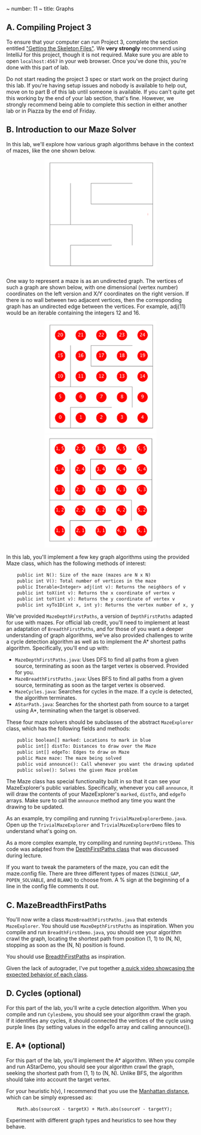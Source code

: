 ~ number: 11
~ title: Graphs

A. Compiling Project 3
----

To ensure that your computer can run Project 3, complete the section entitled ["Getting the Skeleton Files"](http://cs61b.ug/sp16/materials/proj/proj3/proj3.html#getting-the-skeleton-files). We **very strongly** recommend using IntelliJ for this project, though it is not required. Make sure you are able to open `localhost:4567` in your web browser. Once you've done this, you're done with this part of lab.

Do not start reading the project 3 spec or start work on the project during this lab. If you're having setup issues and nobody is available to help out, move on to part B of this lab until someone is available. If you can't quite get this working by the end of your lab section, that's fine. However, we strongly recommend being able to complete this section in either another lab or in Piazza by the end of Friday.

B. Introduction to our Maze Solver
----

In this lab, we'll explore how various graph algorithms behave in the context of mazes, like the one shown below.

<center><img src="blankmaze.png" alt="blank maze" style="width: 300px;"/></center>

One way to represent a maze is as an undirected graph. The vertices of such a graph are shown below, with one dimensional (vertex number) coordinates on the left version and X/Y coordinates on the right version. If there is no wall between two adjacent vertices, then the corresponding graph has an undirected edge between the vertices. For example, adj(11) would be an iterable containing the integers 12 and 16.

<center>
<img src="mazeNumbering.png" alt="mazeNumbering" style="width: 300px;"/>
<img src="mazeNumberingByXY.png" alt="mazeNumberingByXY" style="width: 300px;"/>
</center>

In this lab, you'll implement a few key graph algorithms using the provided Maze class, which has the following methods of interest:

        public int N(): Size of the maze (mazes are N x N)
        public int V(): Total number of vertices in the maze
        public Iterable<Integer> adj(int v): Returns the neighbors of v
        public int toX(int v): Returns the x coordinate of vertex v
        public int toY(int v): Returns the y coordinate of vertex v
        public int xyTo1D(int x, int y): Returns the vertex number of x, y

We've provided `MazeDepthFirstPaths`, a version of `DepthFirstPaths` adapted for use with mazes. For official lab credit, you'll need to implement at least an adaptation of `BreadthFirstPaths`, and for those of you want a deeper understanding of graph algorithms, we've also provided challenges to write a cycle detection algorithm as well as to implement the A* shortest paths algorithm. Specifically, you'll end up with:

 - `MazeDepthFirstPaths.java`: Uses DFS to find all paths from a given source, terminating as soon as the target vertex is observed. Provided for you.
 - `MazeBreadthFirstPaths.java`: Uses BFS to find all paths from a given source, terminating as soon as the target vertex is observed.
 - `MazeCycles.java`: Searches for cycles in the maze. If a cycle is detected, the algorithm terminates.
 - `AStarPath.java`: Searches for the shortest path from source to a target using A*, terminating when the target is observed.

These four maze solvers should be subclasses of the abstract `MazeExplorer` class, which has the following fields and methods:

        public boolean[] marked: Locations to mark in blue
        public int[] distTo: Distances to draw over the Maze
        public int[] edgeTo: Edges to draw on Maze
        public Maze maze: The maze being solved
        public void announce(): Call whenever you want the drawing updated
        public solve(): Solves the given Maze problem

The Maze class has special functionality built in so that it can see your MazeExplorer's public variables. Specifically, whenever you call `announce`, it will draw the contents of your MazeExplorer's `marked`, `distTo`, and `edgeTo` arrays. Make sure to call the `announce` method any time you want the drawing to be updated.

As an example, try compiling and running `TrivialMazeExplorerDemo.java`. Open up the `TrivialMazeExplorer` and `TrivialMazeExplorerDemo` files to understand what's going on.

As a more complex example, try compiling and running `DepthFirstDemo`. This code was adapted from the [DepthFirstPaths class](http://algs4.cs.princeton.edu/41undirected/DepthFirstPaths.java.html) that was discussed during lecture.

If you want to tweak the parameters of the maze, you can edit the maze.config file. There are three different types of mazes (`SINGLE_GAP`, `POPEN_SOLVABLE`, and `BLANK`) to choose from. A % sign at the beginning of a line in the config file comments it out.

C. MazeBreadthFirstPaths
----

You'll now write a class `MazeBreadthFirstPaths.java` that extends `MazeExplorer`. You should use `MazeDepthFirstPaths` as inspiration. When you compile and run `BreadthFirstDemo.java`, you should see your algorithm crawl the graph, locating the shortest path from position (1, 1) to (N, N), stopping as soon as the (N, N) position is found.

You should use [BreadthFirstPaths](http://algs4.cs.princeton.edu/41undirected/BreadthFirstPaths.java.html) as inspiration.

Given the lack of autograder, I've put together [a quick video showcasing the expected behavior of each class](http://youtu.be/nCg1qsqIVPY).


D. Cycles (optional)
----

For this part of the lab, you'll write a cycle detection algorithm. When you compile and run `CylesDemo`, you should see your algorithm crawl the graph. If it identifies any cycles, it should connected the vertices of the cycle using purple lines (by setting values in the edgeTo array and calling announce()).

E. A* (optional)
----

For this part of the lab, you'll implement the A* algorithm. When you compile and run AStarDemo, you should see your algorithm crawl the graph, seeking the shortest path from (1, 1) to (N, N). Unlike BFS, the algorithm should take into account the target vertex.

For your heuristic h(v), I recommend that you use the [Manhattan distance](http://en.wikipedia.org/wiki/Taxicab_geometry), which can be simply expressed as:

        Math.abs(sourceX - targetX) + Math.abs(sourceY - targetY);

Experiment with different graph types and heuristics to see how they behave.

